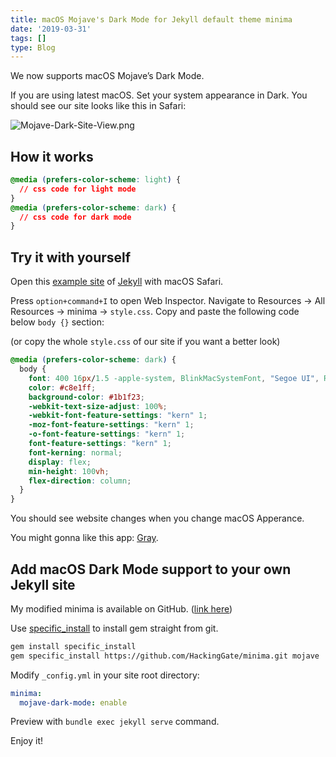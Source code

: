 ```yaml
---
title: macOS Mojave's Dark Mode for Jekyll default theme minima
date: '2019-03-31'
tags: []
type: Blog
---
```


We now supports macOS Mojave’s Dark Mode.

If you are using latest macOS. Set your system appearance in Dark. You should see our site looks like this in Safari:

![Mojave-Dark-Site-View.png](/static/images/Mojave-Dark-Site-View.png)

## How it works

```css
@media (prefers-color-scheme: light) {
  // css code for light mode
}
@media (prefers-color-scheme: dark) {
  // css code for dark mode
}
```

## Try it with yourself

Open this [example site](https://jekyll.github.io/minima/) of [Jekyll](https://jekyllrb.com) with macOS Safari.

Press `option+command+I` to open Web Inspector. Navigate to Resources -> All Resources -> minima -> `style.css`. Copy and paste the following code below `body {}` section:

(or copy the whole `style.css` of our site if you want a better look)

```css
@media (prefers-color-scheme: dark) {
  body {
    font: 400 16px/1.5 -apple-system, BlinkMacSystemFont, "Segoe UI", Roboto, Helvetica, Arial, sans-serif, "Apple Color Emoji", "Segoe UI Emoji", "Segoe UI Symbol";
    color: #c8e1ff;
    background-color: #1b1f23;
    -webkit-text-size-adjust: 100%;
    -webkit-font-feature-settings: "kern" 1;
    -moz-font-feature-settings: "kern" 1;
    -o-font-feature-settings: "kern" 1;
    font-feature-settings: "kern" 1;
    font-kerning: normal;
    display: flex;
    min-height: 100vh;
    flex-direction: column;
  }
}
```

You should see website changes when you change macOS Apperance.

You might gonna like this app: [Gray](https://github.com/zenangst/Gray).

## Add macOS Dark Mode support to your own Jekyll site

My modified minima is available on GitHub. ([link here](https://github.com/HackingGate/minima/commit/404934ed2b7bba90da1dba93bc7b9ad580fdddbf))

Use [specific_install](https://github.com/rdp/specific_install) to install gem straight from git.

```bash
gem install specific_install
gem specific_install https://github.com/HackingGate/minima.git mojave
```

Modify `_config.yml` in your site root directory:

```yml
minima:
  mojave-dark-mode: enable
```

Preview with `bundle exec jekyll serve` command.

Enjoy it!
